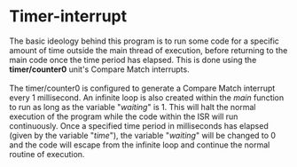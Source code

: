 # Timer-interrupt
The basic ideology behind this program is to run some code for a specific amount of time outside the main thread of execution, before returning to the main code once the time 
period has elapsed. This is done using the <b>timer/counter0</b> unit's Compare Match interrupts.<br><br>
The timer/counter0 is configured to generate a Compare Match interrupt every 1 millisecond. An infinite loop is also created within the <em>main</em> function to run as long as 
the variable "<em>waiting</em>" is 1. This will halt the normal execution of the program while the code within the ISR will run continuously. Once a specified time period in 
milliseconds has elapsed (given by the variable "<em>time</em>"), the variable "<em>waiting</em>" will be changed to 0 and the code will escape from the infinite loop and continue the normal 
routine of execution.
